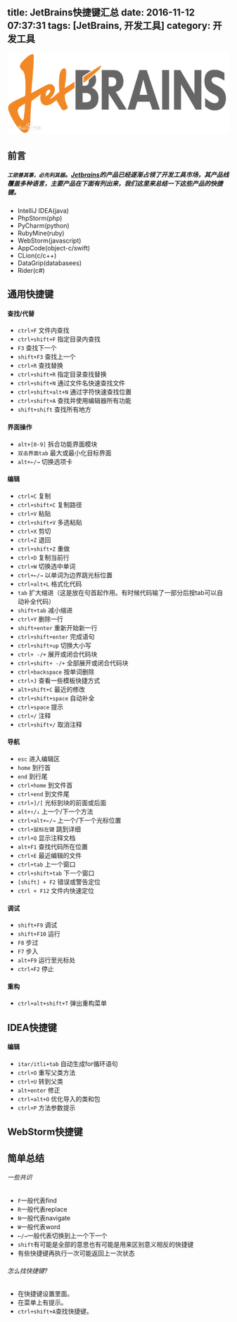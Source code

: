 title: JetBrains快捷键汇总
date: 2016-11-12 07:37:31
tags: [JetBrains, 开发工具]
category: 开发工具
---

<img src="/images/jetbrains.jpg" class="full-image" />

## 前言

##### `工欲善其事，必先利其器`。[Jetbrains](https://www.jetbrains.com/)的产品已经逐渐占领了开发工具市场，其产品线覆盖多种语言，主要产品在下面有列出来，我们这里来总结一下这些产品的快捷键。

* IntelliJ IDEA(java)
* PhpStorm(php)
* PyCharm(python)
* RubyMine(ruby)
* WebStorm(javascript)
* AppCode(object-c/swift)
* CLion(c/c++)
* DataGrip(databasees)
* Rider(c#)

## 通用快捷键

#### 查找/代替

* `ctrl+F` 文件内查找
* `ctrl+shift+F` 指定目录内查找
* `F3` 查找下一个
* `shift+F3` 查找上一个
* `ctrl+R` 查找替换
* `ctrl+shift+R` 指定目录查找替换
* `ctrl+shift+N` 通过文件名快速查找文件
* `ctrl+shift+alt+N` 通过字符快速查找位置
* `ctrl+shift+A` 查找并使用编辑器所有功能
* `shift+shift` 查找所有地方

#### 界面操作

* `alt+[0-9]` 拆合功能界面模块
* `双击界面tab` 最大或最小化目标界面
* `alt+←/→` 切换选项卡

#### 编辑

* `ctrl+C` 复制
* `ctrl+shift+C` 复制路径
* `ctrl+V` 粘贴
* `ctrl+shift+V` 多选粘贴
* `ctrl+X` 剪切
* `ctrl+Z` 退回
* `ctrl+shift+Z` 重做
* `ctrl+D` 复制当前行
* `ctrl+W` 切换选中单词
* `ctrl+←/→` 以单词为边界跳光标位置
* `ctrl+alt+L` 格式化代码
* `tab` 扩大缩进（这是放在句首起作用。有时候代码输了一部分后按tab可以自动补全代码）
* `shift+tab` 减小缩进
* `ctrl+Y` 删除一行
* `shift+enter` 重新开始新一行
* `ctrl+shift+enter` 完成语句
* `ctrl+shift+up` 切换大小写
* `ctrl+ -/+` 展开或闭合代码块
* `ctrl+shift+ -/+` 全部展开或闭合代码块
* `ctrl+backspace` 按单词删除
* `ctrl+J` 查看一些模板快捷方式
* `alt+shift+C` 最近的修改
* `ctrl+shift+space` 自动补全
* `ctrl+space` 提示
* `ctrl+/` 注释
* `ctrl+shift+/` 取消注释

#### 导航

* `esc` 进入编辑区
* `home` 到行首
* `end` 到行尾
* `ctrl+home` 到文件首
* `ctrl+end` 到文件尾
* `ctrl+]/[` 光标到块的前面或后面
* `alt+↑/↓` 上一个/下一个方法
* `ctrl+alt+←/→` 上一个/下一个光标位置
* `ctrl+鼠标左键` 跳到详细
* `ctrl+Q` 显示注释文档
* `alt+F1` 查找代码所在位置
* `ctrl+E` 最近编辑的文件
* `ctrl+tab` 上一个窗口
* `ctrl+shift+tab` 下一个窗口
* `[shift] + F2` 错误或警告定位
* `ctrl + F12` 文件内快速定位

#### 调试

* `shift+F9` 调试
* `shift+F10` 运行
* `F8` 步过
* `F7` 步入
* `alt+F9` 运行至光标处
* `ctrl+F2` 停止

#### 重构

* `ctrl+alt+shift+T` 弹出重构菜单

## IDEA快捷键

#### 编辑

* `itar/itli+tab` 自动生成for循环语句
* `ctrl+O` 重写父类方法
* `ctrl+U` 转到父类
* `alt+enter` 修正
* `ctrl+alt+O` 优化导入的类和包
* `ctrl+P` 方法参数提示

## WebStorm快捷键

## 简单总结

###### 一些共识

* `F`一般代表find
* `R`一般代表replace
* `N`一般代表navigate
* `W`一般代表word
* `←/→`一般代表切换到上一个下一个
* `shift`有可能是全部的意思也有可能是用来区别意义相反的快捷键
* 有些快捷键再执行一次可能返回上一次状态

###### 怎么找快捷键?

* 在快捷键设置里面。
* 在菜单上有提示。
* `ctrl+shift+A`查找快捷键。